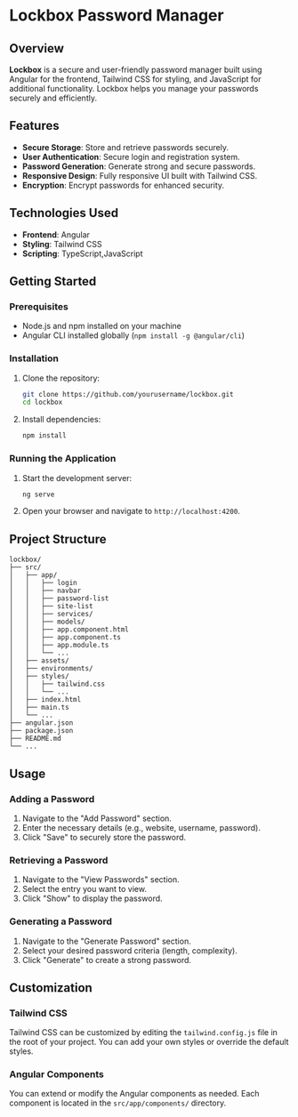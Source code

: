 
# Lockbox Password Manager

## Overview
**Lockbox** is a secure and user-friendly password manager built using Angular for the frontend, Tailwind CSS for styling, and JavaScript for additional functionality. Lockbox helps you manage your passwords securely and efficiently.

## Features
- **Secure Storage**: Store and retrieve passwords securely.
- **User Authentication**: Secure login and registration system.
- **Password Generation**: Generate strong and secure passwords.
- **Responsive Design**: Fully responsive UI built with Tailwind CSS.
- **Encryption**: Encrypt passwords for enhanced security.

## Technologies Used
- **Frontend**: Angular
- **Styling**: Tailwind CSS
- **Scripting**: TypeScript,JavaScript

## Getting Started

### Prerequisites
- Node.js and npm installed on your machine
- Angular CLI installed globally (`npm install -g @angular/cli`)

### Installation
1. Clone the repository:
   ```bash
   git clone https://github.com/yourusername/lockbox.git
   cd lockbox
   ```

2. Install dependencies:
   ```bash
   npm install
   ```

### Running the Application
1. Start the development server:
   ```bash
   ng serve
   ```

2. Open your browser and navigate to `http://localhost:4200`.

## Project Structure
```
lockbox/
├── src/
│   ├── app/
│   │   ├── login
│   │   ├── navbar
│   │   ├── password-list
│   │   ├── site-list
│   │   ├── services/
│   │   ├── models/
│   │   ├── app.component.html
│   │   ├── app.component.ts
│   │   ├── app.module.ts
│   │   └── ...
│   ├── assets/
│   ├── environments/
│   ├── styles/
│   │   ├── tailwind.css
│   │   └── ...
│   ├── index.html
│   ├── main.ts
│   └── ...
├── angular.json
├── package.json
├── README.md
└── ...
```

## Usage

### Adding a Password
1. Navigate to the "Add Password" section.
2. Enter the necessary details (e.g., website, username, password).
3. Click "Save" to securely store the password.

### Retrieving a Password
1. Navigate to the "View Passwords" section.
2. Select the entry you want to view.
3. Click "Show" to display the password.

### Generating a Password
1. Navigate to the "Generate Password" section.
2. Select your desired password criteria (length, complexity).
3. Click "Generate" to create a strong password.

## Customization

### Tailwind CSS
Tailwind CSS can be customized by editing the `tailwind.config.js` file in the root of your project. You can add your own styles or override the default styles.

### Angular Components
You can extend or modify the Angular components as needed. Each component is located in the `src/app/components/` directory.
